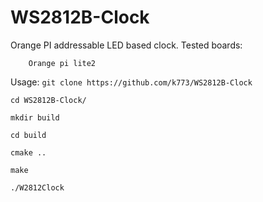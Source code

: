 # WS2812B-Clock
Orange PI addressable LED based clock.
Tested boards:

        Orange pi lite2
  
  
  
 Usage:
 ```git clone https://github.com/k773/WS2812B-Clock```
 
  ```cd WS2812B-Clock/```
  
  ```mkdir build```
  
  ```cd build```
  
  ```cmake ..```
  
  ```make```
  
  ```./W2812Clock```
